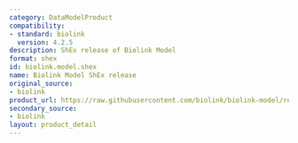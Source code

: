 ```yaml
---
category: DataModelProduct
compatibility:
- standard: biolink
  version: 4.2.5
description: ShEx release of Biolink Model
format: shex
id: biolink.model.shex
name: Biolink Model ShEx release
original_source:
- biolink
product_url: https://raw.githubusercontent.com/biolink/biolink-model/refs/heads/master/project/shex/biolink_model.shex
secondary_source:
- biolink
layout: product_detail
---
```

